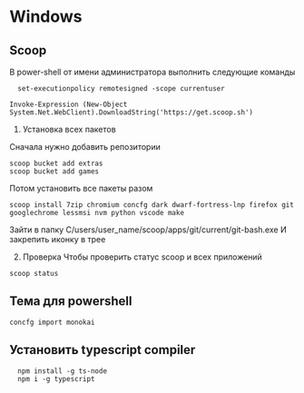 # Windows
## Scoop
В power-shell от имени администратора выполнить следующие команды

``` 
  set-executionpolicy remotesigned -scope currentuser
```

```
Invoke-Expression (New-Object System.Net.WebClient).DownloadString('https://get.scoop.sh')
```

1. Установка всех пакетов
   
  Сначала нужно добавить репозитории
  ```
  scoop bucket add extras
  scoop bucket add games
  ```

  Потом установить все пакеты разом

  ```
  scoop install 7zip chromium concfg dark dwarf-fortress-lnp firefox git googlechrome lessmsi nvm python vscode make
  ```

  Зайти в папку C/users/user_name/scoop/apps/git/current/git-bash.exe 
  И закрепить иконку в трее

2. Проверка
  Чтобы проверить статус scoop и всех приложений
  ```
  scoop status
  ```

## Тема для powershell
 ```
 concfg import monokai
 ```

 ## Установить typescript compiler
  
```
  npm install -g ts-node
  npm i -g typescript
```




